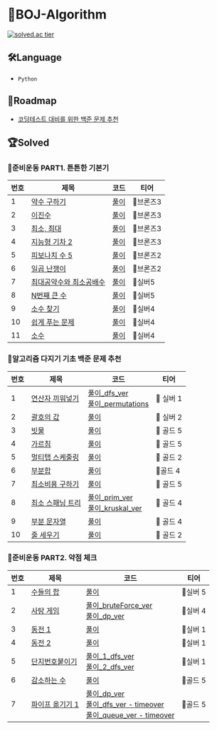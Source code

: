 # 📁BOJ-Algorithm

[![solved.ac tier](http://mazassumnida.wtf/api/v2/generate_badge?boj=aphlox)](https://solved.ac/aphlox)

## 🛠Language

- `Python`

## 🚕Roadmap

- [코딩테스트 대비를 위한 백준 문제 추천](https://covenant.tistory.com/224?category=727170)

## 🏆Solved

### 📌준비운동 PART1. 튼튼한 기본기

| 번호 | 제목                                                            | 코드                                                                                                                                                                                                                                                                                                                                                                  | 티어      |
| ---- | --------------------------------------------------------------- | --------------------------------------------------------------------------------------------------------------------------------------------------------------------------------------------------------------------------------------------------------------------------------------------------------------------------------------------------------------------- | --------- |
| 1    | [약수 구하기](https://www.acmicpc.net/problem/2501)             | [풀이](https://github.com/hyunjune-lee/python_algorithm_interview/blob/main/%EC%BD%94%EB%94%A9%ED%85%8C%EC%8A%A4%ED%8A%B8%20%EB%8C%80%EB%B9%84%EB%A5%BC%20%EC%9C%84%ED%95%9C%20%EB%B0%B1%EC%A4%80%20%EB%AC%B8%EC%A0%9C%20%EC%B6%94%EC%B2%9C/BOJ_2501%20-%20%EC%95%BD%EC%88%98%20%EA%B5%AC%ED%95%98%EA%B8%B0.py)                                                       | 🥉브론즈3 |
| 2    | [이진수](https://www.acmicpc.net/problem/3460)                  | [풀이](https://github.com/hyunjune-lee/python_algorithm_interview/blob/main/%EC%BD%94%EB%94%A9%ED%85%8C%EC%8A%A4%ED%8A%B8%20%EB%8C%80%EB%B9%84%EB%A5%BC%20%EC%9C%84%ED%95%9C%20%EB%B0%B1%EC%A4%80%20%EB%AC%B8%EC%A0%9C%20%EC%B6%94%EC%B2%9C/BOJ_3460%20-%20%EC%9D%B4%EC%A7%84%EC%88%98.py)                                                                            | 🥉브론즈3 |
| 3    | [최소, 최대](https://www.acmicpc.net/problem/10818)             | [풀이](https://github.com/hyunjune-lee/python_algorithm_interview/blob/main/%EC%BD%94%EB%94%A9%ED%85%8C%EC%8A%A4%ED%8A%B8%20%EB%8C%80%EB%B9%84%EB%A5%BC%20%EC%9C%84%ED%95%9C%20%EB%B0%B1%EC%A4%80%20%EB%AC%B8%EC%A0%9C%20%EC%B6%94%EC%B2%9C/BOJ_10818%20-%20%EC%B5%9C%EC%86%8C%2C%20%EC%B5%9C%EB%8C%80.py)                                                            | 🥉브론즈3 |
| 4    | [지능형 기차 2](https://www.acmicpc.net/problem/2460)           | [풀이](https://github.com/hyunjune-lee/python_algorithm_interview/blob/main/%EC%BD%94%EB%94%A9%ED%85%8C%EC%8A%A4%ED%8A%B8%20%EB%8C%80%EB%B9%84%EB%A5%BC%20%EC%9C%84%ED%95%9C%20%EB%B0%B1%EC%A4%80%20%EB%AC%B8%EC%A0%9C%20%EC%B6%94%EC%B2%9C/BOJ_2460%20-%20%EC%A7%80%EB%8A%A5%ED%98%95%20%EA%B8%B0%EC%B0%A82.py)                                                      | 🥉브론즈3 |
| 5    | [피보나치 수 5](https://www.acmicpc.net/problem/10870)          | [풀이](https://github.com/hyunjune-lee/python_algorithm_interview/blob/main/%EC%BD%94%EB%94%A9%ED%85%8C%EC%8A%A4%ED%8A%B8%20%EB%8C%80%EB%B9%84%EB%A5%BC%20%EC%9C%84%ED%95%9C%20%EB%B0%B1%EC%A4%80%20%EB%AC%B8%EC%A0%9C%20%EC%B6%94%EC%B2%9C/BOJ_10870%20-%20%ED%94%BC%EB%B3%B4%EB%82%98%EC%B9%98%20%EC%88%98%205.py)                                                  | 🥉브론즈2 |
| 6    | [일곱 난쟁이](https://www.acmicpc.net/problem/2309)             | [풀이](https://github.com/hyunjune-lee/python_algorithm_interview/blob/main/%EC%BD%94%EB%94%A9%ED%85%8C%EC%8A%A4%ED%8A%B8%20%EB%8C%80%EB%B9%84%EB%A5%BC%20%EC%9C%84%ED%95%9C%20%EB%B0%B1%EC%A4%80%20%EB%AC%B8%EC%A0%9C%20%EC%B6%94%EC%B2%9C/BOJ_2309%20-%20%EC%9D%BC%EA%B3%B1%20%EB%82%9C%EC%9F%81%EC%9D%B4.py)                                                       | 🥉브론즈2 |
| 7    | [최대공약수와 최소공배수](https://www.acmicpc.net/problem/2609) | [풀이](https://github.com/hyunjune-lee/python_algorithm_interview/blob/main/%EC%BD%94%EB%94%A9%ED%85%8C%EC%8A%A4%ED%8A%B8%20%EB%8C%80%EB%B9%84%EB%A5%BC%20%EC%9C%84%ED%95%9C%20%EB%B0%B1%EC%A4%80%20%EB%AC%B8%EC%A0%9C%20%EC%B6%94%EC%B2%9C/BOJ_2609%20-%20%EC%B5%9C%EB%8C%80%EA%B3%B5%EC%95%BD%EC%88%98%EC%99%80%20%EC%B5%9C%EC%86%8C%EA%B3%B5%EB%B0%B0%EC%88%98.py) | 🥈실버5   |
| 8    | [N번째 큰 수](https://www.acmicpc.net/problem/2693)             | [풀이](https://github.com/hyunjune-lee/python_algorithm_interview/blob/main/%EC%BD%94%EB%94%A9%ED%85%8C%EC%8A%A4%ED%8A%B8%20%EB%8C%80%EB%B9%84%EB%A5%BC%20%EC%9C%84%ED%95%9C%20%EB%B0%B1%EC%A4%80%20%EB%AC%B8%EC%A0%9C%20%EC%B6%94%EC%B2%9C/BOJ_2693%20-%20N%EB%B2%88%EC%A7%B8%20%ED%81%B0%20%EC%88%98.py)                                                            | 🥈실버5   |
| 9    | [소수 찾기](https://www.acmicpc.net/problem/1978)               | [풀이](https://github.com/hyunjune-lee/python_algorithm_interview/blob/main/%EC%BD%94%EB%94%A9%ED%85%8C%EC%8A%A4%ED%8A%B8%20%EB%8C%80%EB%B9%84%EB%A5%BC%20%EC%9C%84%ED%95%9C%20%EB%B0%B1%EC%A4%80%20%EB%AC%B8%EC%A0%9C%20%EC%B6%94%EC%B2%9C/BOJ_1978%20-%20%EC%86%8C%EC%88%98%20%EC%B0%BE%EA%B8%B0.py)                                                                | 🥈실버4   |
| 10   | [쉽게 푸는 문제](https://www.acmicpc.net/problem/1292)          | [풀이](https://github.com/hyunjune-lee/python_algorithm_interview/blob/main/%EC%BD%94%EB%94%A9%ED%85%8C%EC%8A%A4%ED%8A%B8%20%EB%8C%80%EB%B9%84%EB%A5%BC%20%EC%9C%84%ED%95%9C%20%EB%B0%B1%EC%A4%80%20%EB%AC%B8%EC%A0%9C%20%EC%B6%94%EC%B2%9C/BOJ_1292%20-%20%EC%89%BD%EA%B2%8C%20%ED%91%B8%EB%8A%94%20%EB%AC%B8%EC%A0%9C.py)                                           | 🥈실버4   |
| 11   | [소수](https://www.acmicpc.net/problem/2581)                    | [풀이](https://github.com/hyunjune-lee/python_algorithm_interview/blob/main/%EC%BD%94%EB%94%A9%ED%85%8C%EC%8A%A4%ED%8A%B8%20%EB%8C%80%EB%B9%84%EB%A5%BC%20%EC%9C%84%ED%95%9C%20%EB%B0%B1%EC%A4%80%20%EB%AC%B8%EC%A0%9C%20%EC%B6%94%EC%B2%9C/BOJ_2581%20-%20%EC%86%8C%EC%88%98.py)                                                                                     | 🥈실버4   |

### 📌알고리즘 다지기 기초 백준 문제 추천

| 번호 | 제목                                                      | 코드                                                                                                                                                                                                                                                                                                                                                                                                                                                                                                                                                                                                                                                                                                                       | 티어      |
| ---- | --------------------------------------------------------- | -------------------------------------------------------------------------------------------------------------------------------------------------------------------------------------------------------------------------------------------------------------------------------------------------------------------------------------------------------------------------------------------------------------------------------------------------------------------------------------------------------------------------------------------------------------------------------------------------------------------------------------------------------------------------------------------------------------------------- | --------- |
| 1    | [연산자 끼워넣기 ](https://www.acmicpc.net/problem/2501)  | [풀이\_dfs_ver](https://github.com/hyunjune-lee/python_algorithm_interview/blob/main/%EC%BD%94%EB%94%A9%ED%85%8C%EC%8A%A4%ED%8A%B8%20%EB%8C%80%EB%B9%84%EB%A5%BC%20%EC%9C%84%ED%95%9C%20%EB%B0%B1%EC%A4%80%20%EB%AC%B8%EC%A0%9C%20%EC%B6%94%EC%B2%9C/BOJ_14888%20-%20%EC%97%B0%EC%82%B0%EC%9E%90%20%EB%81%BC%EC%9B%8C%EB%84%A3%EA%B8%B0_1_dfs.py) <br> [풀이\_permutations](https://github.com/hyunjune-lee/python_algorithm_interview/blob/main/%EC%BD%94%EB%94%A9%ED%85%8C%EC%8A%A4%ED%8A%B8%20%EB%8C%80%EB%B9%84%EB%A5%BC%20%EC%9C%84%ED%95%9C%20%EB%B0%B1%EC%A4%80%20%EB%AC%B8%EC%A0%9C%20%EC%B6%94%EC%B2%9C/BOJ_14888%20-%20%EC%97%B0%EC%82%B0%EC%9E%90%20%EB%81%BC%EC%9B%8C%EB%84%A3%EA%B8%B0_2_permutations_ver.py) | 🥈 실버 1 |
| 2    | [괄호의 값 ](https://www.acmicpc.net/problem/3460)        | [풀이](https://github.com/hyunjune-lee/python_algorithm_interview/blob/main/%EC%BD%94%EB%94%A9%ED%85%8C%EC%8A%A4%ED%8A%B8%20%EB%8C%80%EB%B9%84%EB%A5%BC%20%EC%9C%84%ED%95%9C%20%EB%B0%B1%EC%A4%80%20%EB%AC%B8%EC%A0%9C%20%EC%B6%94%EC%B2%9C/BOJ_2504%20-%20%EA%B4%84%ED%98%B8%EC%9D%98%20%EA%B0%92.py)                                                                                                                                                                                                                                                                                                                                                                                                                     | 🥈 실버 2 |
| 3    | [빗물 ](https://www.acmicpc.net/problem/10818)            | [풀이](https://github.com/hyunjune-lee/python_algorithm_interview/blob/main/%EC%BD%94%EB%94%A9%ED%85%8C%EC%8A%A4%ED%8A%B8%20%EB%8C%80%EB%B9%84%EB%A5%BC%20%EC%9C%84%ED%95%9C%20%EB%B0%B1%EC%A4%80%20%EB%AC%B8%EC%A0%9C%20%EC%B6%94%EC%B2%9C/BOJ_14719%20-%20%EB%B9%97%EB%AC%BC.py)                                                                                                                                                                                                                                                                                                                                                                                                                                         | 🥇 골드 5 |
| 4    | [가르침 ](https://www.acmicpc.net/problem/2460)           | [풀이](https://github.com/hyunjune-lee/python_algorithm_interview/blob/main/%EC%BD%94%EB%94%A9%ED%85%8C%EC%8A%A4%ED%8A%B8%20%EB%8C%80%EB%B9%84%EB%A5%BC%20%EC%9C%84%ED%95%9C%20%EB%B0%B1%EC%A4%80%20%EB%AC%B8%EC%A0%9C%20%EC%B6%94%EC%B2%9C/BOJ_1062%20-%20%EA%B0%80%EB%A5%B4%EC%B9%A8.py)                                                                                                                                                                                                                                                                                                                                                                                                                                 | 🥇 골드 5 |
| 5    | [멀티탭 스케줄링 ](https://www.acmicpc.net/problem/10870) | [풀이](https://github.com/hyunjune-lee/python_algorithm_interview/blob/main/%EC%BD%94%EB%94%A9%ED%85%8C%EC%8A%A4%ED%8A%B8%20%EB%8C%80%EB%B9%84%EB%A5%BC%20%EC%9C%84%ED%95%9C%20%EB%B0%B1%EC%A4%80%20%EB%AC%B8%EC%A0%9C%20%EC%B6%94%EC%B2%9C/BOJ_1700%20-%20%EB%A9%80%ED%8B%B0%ED%83%AD%20%EC%8A%A4%EC%BC%80%EC%A4%84%EB%A7%81.py)                                                                                                                                                                                                                                                                                                                                                                                          | 🥇 골드 2 |
| 6    | [부분합 ](https://www.acmicpc.net/problem/2309)           | [풀이](https://github.com/hyunjune-lee/python_algorithm_interview/blob/main/%EC%BD%94%EB%94%A9%ED%85%8C%EC%8A%A4%ED%8A%B8%20%EB%8C%80%EB%B9%84%EB%A5%BC%20%EC%9C%84%ED%95%9C%20%EB%B0%B1%EC%A4%80%20%EB%AC%B8%EC%A0%9C%20%EC%B6%94%EC%B2%9C/BOJ_1806%20-%20%EB%B6%80%EB%B6%84%ED%95%A9.py)                                                                                                                                                                                                                                                                                                                                                                                                                                 | 🥇골드 4  |
| 7    | [최소비용 구하기 ](https://www.acmicpc.net/problem/2609)  | [풀이](https://github.com/hyunjune-lee/python_algorithm_interview/blob/main/%EC%BD%94%EB%94%A9%ED%85%8C%EC%8A%A4%ED%8A%B8%20%EB%8C%80%EB%B9%84%EB%A5%BC%20%EC%9C%84%ED%95%9C%20%EB%B0%B1%EC%A4%80%20%EB%AC%B8%EC%A0%9C%20%EC%B6%94%EC%B2%9C/BOJ_1916%20-%20%EC%B5%9C%EC%86%8C%EB%B9%84%EC%9A%A9%20%EA%B5%AC%ED%95%98%EA%B8%B0.py)                                                                                                                                                                                                                                                                                                                                                                                          | 🥇 골드 5 |
| 8    | [최소 스패닝 트리 ](https://www.acmicpc.net/problem/2693) | [풀이\_prim_ver](https://github.com/hyunjune-lee/python_algorithm_interview/blob/main/%EC%BD%94%EB%94%A9%ED%85%8C%EC%8A%A4%ED%8A%B8%20%EB%8C%80%EB%B9%84%EB%A5%BC%20%EC%9C%84%ED%95%9C%20%EB%B0%B1%EC%A4%80%20%EB%AC%B8%EC%A0%9C%20%EC%B6%94%EC%B2%9C/BOJ_1196%20-%20%EC%B5%9C%EC%86%8C%20%EC%8A%A4%ED%8C%A8%EB%8B%9D%20%ED%8A%B8%EB%A6%AC_prim_ver.py) <br> [풀이\_kruskal_ver](https://github.com/hyunjune-lee/python_algorithm_interview/blob/main/%EC%BD%94%EB%94%A9%ED%85%8C%EC%8A%A4%ED%8A%B8%20%EB%8C%80%EB%B9%84%EB%A5%BC%20%EC%9C%84%ED%95%9C%20%EB%B0%B1%EC%A4%80%20%EB%AC%B8%EC%A0%9C%20%EC%B6%94%EC%B2%9C/BOJ_1196%20-%20%EC%B5%9C%EC%86%8C%20%EC%8A%A4%ED%8C%A8%EB%8B%9D%20%ED%8A%B8%EB%A6%AC_kruskal_ver.py) | 🥇 골드 4 |
| 9    | [부분 문자열 ](https://www.acmicpc.net/problem/1978)      | [풀이](https://github.com/hyunjune-lee/python_algorithm_interview/blob/main/%EC%BD%94%EB%94%A9%ED%85%8C%EC%8A%A4%ED%8A%B8%20%EB%8C%80%EB%B9%84%EB%A5%BC%20%EC%9C%84%ED%95%9C%20%EB%B0%B1%EC%A4%80%20%EB%AC%B8%EC%A0%9C%20%EC%B6%94%EC%B2%9C/BOJ_16916%20-%20%EB%B6%80%EB%B6%84%20%EB%AC%B8%EC%9E%90%EC%97%B4.py)                                                                                                                                                                                                                                                                                                                                                                                                           | 🥇 골드 4 |
| 10   | [줄 세우기 ](https://www.acmicpc.net/problem/1292)        | [풀이](https://github.com/hyunjune-lee/python_algorithm_interview/blob/main/%EC%BD%94%EB%94%A9%ED%85%8C%EC%8A%A4%ED%8A%B8%20%EB%8C%80%EB%B9%84%EB%A5%BC%20%EC%9C%84%ED%95%9C%20%EB%B0%B1%EC%A4%80%20%EB%AC%B8%EC%A0%9C%20%EC%B6%94%EC%B2%9C/BOJ_2252%20-%20%EC%A4%84%20%EC%84%B8%EC%9A%B0%EA%B8%B0.py)                                                                                                                                                                                                                                                                                                                                                                                                                     | 🥇 골드 2 |

### 📌준비운동 PART2. 약점 체크

| 번호 | 제목                                                     | 코드                                                                                                                                                                                                                                                                                                                                                                                                                                                                                                                                                                                                                                                                                                                                                                                                                                                                                                                                                                                                                                                                                      | 티어     |
| ---- | -------------------------------------------------------- | ----------------------------------------------------------------------------------------------------------------------------------------------------------------------------------------------------------------------------------------------------------------------------------------------------------------------------------------------------------------------------------------------------------------------------------------------------------------------------------------------------------------------------------------------------------------------------------------------------------------------------------------------------------------------------------------------------------------------------------------------------------------------------------------------------------------------------------------------------------------------------------------------------------------------------------------------------------------------------------------------------------------------------------------------------------------------------------------- | -------- |
| 1    | [수들의 합](https://www.acmicpc.net/problem/1789)        | [풀이](https://github.com/hyunjune-lee/python_algorithm_interview/blob/main/%EC%BD%94%EB%94%A9%ED%85%8C%EC%8A%A4%ED%8A%B8%20%EB%8C%80%EB%B9%84%EB%A5%BC%20%EC%9C%84%ED%95%9C%20%EB%B0%B1%EC%A4%80%20%EB%AC%B8%EC%A0%9C%20%EC%B6%94%EC%B2%9C/BOJ_1789%20-%20%EC%88%98%EB%93%A4%EC%9D%98%20%ED%95%A9.py)                                                                                                                                                                                                                                                                                                                                                                                                                                                                                                                                                                                                                                                                                                                                                                                    | 🥈실버 5 |
| 2    | [사탕 게임](https://www.acmicpc.net/problem/3085)        | [풀이\_bruteForce_ver](https://github.com/hyunjune-lee/python_algorithm_interview/blob/main/%EC%BD%94%EB%94%A9%ED%85%8C%EC%8A%A4%ED%8A%B8%20%EB%8C%80%EB%B9%84%EB%A5%BC%20%EC%9C%84%ED%95%9C%20%EB%B0%B1%EC%A4%80%20%EB%AC%B8%EC%A0%9C%20%EC%B6%94%EC%B2%9C/BOJ_3085%20-%20%EC%82%AC%ED%83%95%20%EA%B2%8C%EC%9E%84_1_bruteForce_ver.py) <br> [풀이\_dp_ver](<[풀이_bruteForce_ver](https://github.com/hyunjune-lee/python_algorithm_interview/blob/main/%EC%BD%94%EB%94%A9%ED%85%8C%EC%8A%A4%ED%8A%B8%20%EB%8C%80%EB%B9%84%EB%A5%BC%20%EC%9C%84%ED%95%9C%20%EB%B0%B1%EC%A4%80%20%EB%AC%B8%EC%A0%9C%20%EC%B6%94%EC%B2%9C/BOJ_3085%20-%20%EC%82%AC%ED%83%95%20%EA%B2%8C%EC%9E%84_1_bruteForce_ver.py)>)                                                                                                                                                                                                                                                                                                                                                                                     | 🥈실버 4 |
| 3    | [동전 1](https://www.acmicpc.net/problem/2293)           | [풀이](https://github.com/hyunjune-lee/python_algorithm_interview/blob/main/%EC%BD%94%EB%94%A9%ED%85%8C%EC%8A%A4%ED%8A%B8%20%EB%8C%80%EB%B9%84%EB%A5%BC%20%EC%9C%84%ED%95%9C%20%EB%B0%B1%EC%A4%80%20%EB%AC%B8%EC%A0%9C%20%EC%B6%94%EC%B2%9C/BOJ_2293%20-%20%EB%8F%99%EC%A0%84%201.py)                                                                                                                                                                                                                                                                                                                                                                                                                                                                                                                                                                                                                                                                                                                                                                                                     | 🥈실버 1 |
| 4    | [동전 2](https://www.acmicpc.net/problem/2294)           | [풀이](https://github.com/hyunjune-lee/python_algorithm_interview/blob/main/%EC%BD%94%EB%94%A9%ED%85%8C%EC%8A%A4%ED%8A%B8%20%EB%8C%80%EB%B9%84%EB%A5%BC%20%EC%9C%84%ED%95%9C%20%EB%B0%B1%EC%A4%80%20%EB%AC%B8%EC%A0%9C%20%EC%B6%94%EC%B2%9C/BOJ_2294%20-%20%EB%8F%99%EC%A0%84%202.py)                                                                                                                                                                                                                                                                                                                                                                                                                                                                                                                                                                                                                                                                                                                                                                                                     | 🥈실버 1 |
| 5    | [단지번호붙이기](https://www.acmicpc.net/problem/2667)   | [풀이\_1_dfs_ver](https://github.com/hyunjune-lee/python_algorithm_interview/blob/main/%EC%BD%94%EB%94%A9%ED%85%8C%EC%8A%A4%ED%8A%B8%20%EB%8C%80%EB%B9%84%EB%A5%BC%20%EC%9C%84%ED%95%9C%20%EB%B0%B1%EC%A4%80%20%EB%AC%B8%EC%A0%9C%20%EC%B6%94%EC%B2%9C/BOJ_2667%20-%20%EB%8B%A8%EC%A7%80%EB%B2%88%ED%98%B8%EB%B6%99%EC%9D%B4%EA%B8%B0.py) <br> [풀이\_2_dfs_ver](https://github.com/hyunjune-lee/python_algorithm_interview/blob/main/%EC%BD%94%EB%94%A9%ED%85%8C%EC%8A%A4%ED%8A%B8%20%EB%8C%80%EB%B9%84%EB%A5%BC%20%EC%9C%84%ED%95%9C%20%EB%B0%B1%EC%A4%80%20%EB%AC%B8%EC%A0%9C%20%EC%B6%94%EC%B2%9C/BOJ_2667%20-%20%EB%8B%A8%EC%A7%80%EB%B2%88%ED%98%B8%EB%B6%99%EC%9D%B4%EA%B8%B0_2_dfs.py)                                                                                                                                                                                                                                                                                                                                                                                            | 🥈실버 1 |
| 6    | [감소하는 수](https://www.acmicpc.net/problem/1038)      | [풀이](https://github.com/hyunjune-lee/python_algorithm_interview/blob/main/%EC%BD%94%EB%94%A9%ED%85%8C%EC%8A%A4%ED%8A%B8%20%EB%8C%80%EB%B9%84%EB%A5%BC%20%EC%9C%84%ED%95%9C%20%EB%B0%B1%EC%A4%80%20%EB%AC%B8%EC%A0%9C%20%EC%B6%94%EC%B2%9C/BOJ_1038%20-%20%EA%B0%90%EC%86%8C%ED%95%98%EB%8A%94%20%EC%88%98.py)                                                                                                                                                                                                                                                                                                                                                                                                                                                                                                                                                                                                                                                                                                                                                                           | 🥇골드 5 |
| 7    | [파이프 옮기기 1](https://www.acmicpc.net/problem/17070) | [풀이\_dp_ver](https://github.com/hyunjune-lee/python_algorithm_interview/blob/main/%EC%BD%94%EB%94%A9%ED%85%8C%EC%8A%A4%ED%8A%B8%20%EB%8C%80%EB%B9%84%EB%A5%BC%20%EC%9C%84%ED%95%9C%20%EB%B0%B1%EC%A4%80%20%EB%AC%B8%EC%A0%9C%20%EC%B6%94%EC%B2%9C/BOJ_17070%20-%20%ED%8C%8C%EC%9D%B4%ED%94%84%20%EC%98%AE%EA%B8%B0%EA%B8%B0_dp_ver.py) <br>[풀이\_dfs_ver - timeover](https://github.com/hyunjune-lee/python_algorithm_interview/blob/main/%EC%BD%94%EB%94%A9%ED%85%8C%EC%8A%A4%ED%8A%B8%20%EB%8C%80%EB%B9%84%EB%A5%BC%20%EC%9C%84%ED%95%9C%20%EB%B0%B1%EC%A4%80%20%EB%AC%B8%EC%A0%9C%20%EC%B6%94%EC%B2%9C/BOJ_17070%20-%20%ED%8C%8C%EC%9D%B4%ED%94%84%20%EC%98%AE%EA%B8%B0%EA%B8%B0_dfs_ver-timeover.py) <br> [풀이\_queue_ver - timeover](https://github.com/hyunjune-lee/python_algorithm_interview/blob/main/%EC%BD%94%EB%94%A9%ED%85%8C%EC%8A%A4%ED%8A%B8%20%EB%8C%80%EB%B9%84%EB%A5%BC%20%EC%9C%84%ED%95%9C%20%EB%B0%B1%EC%A4%80%20%EB%AC%B8%EC%A0%9C%20%EC%B6%94%EC%B2%9C/BOJ_17070%20-%20%ED%8C%8C%EC%9D%B4%ED%94%84%20%EC%98%AE%EA%B8%B0%EA%B8%B0_queue_ver%20-%20timeover.py) | 🥇골드 5 |
